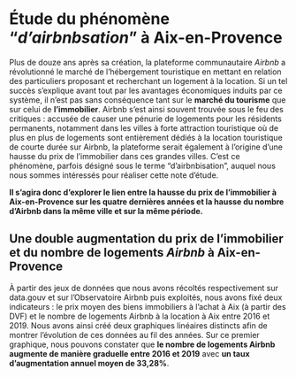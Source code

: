 # Étude du phénomène “*d’airbnbsation*” à Aix-en-Provence

Plus de douze ans après sa création, la plateforme communautaire *Airbnb* a révolutionné le marché de l’hébergement touristique en mettant en relation des particuliers proposant et recherchant un logement à la location. Si un tel succès s’explique avant tout par les avantages économiques induits par ce système, il n’est pas sans conséquence tant sur le **marché du tourisme** que sur celui de **l’immobilier**. Airbnb s’est ainsi souvent trouvée sous le feu des critiques : accusée de causer une pénurie de logements pour les résidents permanents, notamment dans les villes à forte attraction touristique où de plus en plus de logements sont entièrement dédiés à la location touristique de courte durée sur Airbnb, la plateforme serait également à l’origine d’une hausse du prix de l’immobilier dans ces grandes villes. C’est ce phénomène, parfois désigné sous le terme “d’airbnbisation”, auquel nous nous sommes intéressés pour réaliser cette note d’étude. 

**Il s’agira donc d’explorer le lien entre la hausse du prix de l’immobilier à Aix-en-Provence sur les quatre dernières années et la hausse du nombre d’Airbnb dans la même ville et sur la même période.**


## Une double augmentation du prix de l’immobilier et du nombre de logements *Airbnb* à Aix-en-Provence

À partir des jeux de données que nous avons récoltés respectivement sur data.gouv et sur l’Observatoire Airbnb puis exploités, nous avons fixé deux indicateurs : le prix moyen des biens immobiliers à l’achat à Aix (à partir des DVF) et le nombre de logements Airbnb à la location à Aix entre 2016 et 2019. Nous avons ainsi créé deux graphiques linéaires distincts afin de montrer l’évolution de ces données au fil des années. 
Sur ce premier graphique, nous pouvons constater que **le nombre de logements Airbnb augmente de manière graduelle entre 2016 et 2019** avec **un taux d’augmentation annuel moyen de 33,28%**.

